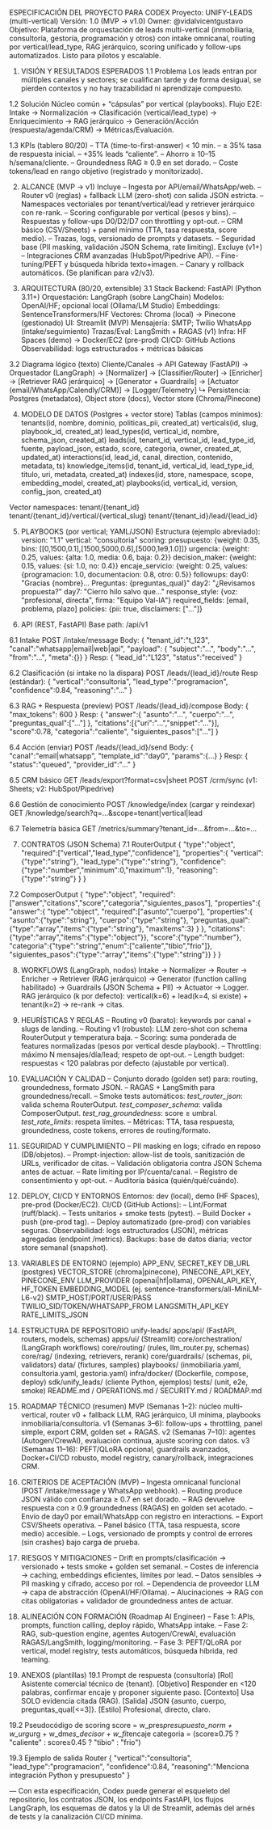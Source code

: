 ESPECIFICACIÓN DEL PROYECTO PARA CODEX
Proyecto: UNIFY-LEADS (multi-vertical)
Versión: 1.0 (MVP → v1.0)
Owner: @vidalvicentgustavo
Objetivo: Plataforma de orquestación de leads multi-vertical (inmobiliaria, consultoría, gestoría, programación y otros) con intake omnicanal, routing por vertical/lead_type, RAG jerárquico, scoring unificado y follow-ups automatizados. Listo para pilotos y escalable.

1. VISIÓN Y RESULTADOS ESPERADOS
   1.1 Problema
   Los leads entran por múltiples canales y sectores; se cualifican tarde y de forma desigual, se pierden contextos y no hay trazabilidad ni aprendizaje compuesto.

1.2 Solución
Núcleo común + “cápsulas” por vertical (playbooks). Flujo E2E: Intake → Normalización → Clasificación (vertical/lead_type) → Enriquecimiento → RAG jerárquico → Generación/Acción (respuesta/agenda/CRM) → Métricas/Evaluación.

1.3 KPIs (tablero 80/20)
– TTA (time-to-first-answer) < 10 min.
– ≥ 35% tasa de respuesta inicial.
– +35% leads “caliente”.
– Ahorro ≥ 10–15 h/semana/cliente.
– Groundedness RAG ≥ 0.9 en set dorado.
– Coste tokens/lead en rango objetivo (registrado y monitorizado).

2. ALCANCE (MVP → v1)
   Incluye
   – Ingesta por API/email/WhatsApp/web.
   – Router v0 (reglas) + fallback LLM (zero-shot) con salida JSON estricta.
   – Namespaces vectoriales por tenant/vertical/lead y retriever jerárquico con re-rank.
   – Scoring configurable por vertical (pesos y bins).
   – Respuestas y follow-ups D0/D2/D7 con throttling y opt-out.
   – CRM básico (CSV/Sheets) + panel mínimo (TTA, tasa respuesta, score medio).
   – Trazas, logs, versionado de prompts y datasets.
   – Seguridad base (PII masking, validación JSON Schema, rate limiting).
   Excluye (v1+)
   – Integraciones CRM avanzadas (HubSpot/Pipedrive API).
   – Fine-tuning/PEFT y búsqueda híbrida texto+imagen.
   – Canary y rollback automáticos.
   (Se planifican para v2/v3).

3. ARQUITECTURA (80/20, extensible)
   3.1 Stack
   Backend: FastAPI (Python 3.11+)
   Orquestación: LangGraph (sobre LangChain)
   Modelos: OpenAI/HF; opcional local (Ollama/LM Studio)
   Embeddings: SentenceTransformers/HF
   Vectores: Chroma (local) → Pinecone (gestionado)
   UI: Streamlit (MVP)
   Mensajería: SMTP; Twilio WhatsApp (intake/seguimiento)
   Trazas/Eval: LangSmith + RAGAS (v1)
   Infra: HF Spaces (demo) → Docker/EC2 (pre-prod)
   CI/CD: GitHub Actions
   Observabilidad: logs estructurados + métricas básicas

3.2 Diagrama lógico (texto)
Cliente/Canales → API Gateway (FastAPI) → Orquestador (LangGraph) →
[Normalizer] → [Classifier/Router] → [Enricher] → [Retriever RAG jerárquico] → [Generator + Guardrails] → [Actuator (email/WhatsApp/Calendly/CRM)] → [Logger/Telemetry]
↳ Persistencia: Postgres (metadatos), Object store (docs), Vector store (Chroma/Pinecone)

4. MODELO DE DATOS (Postgres + vector store)
   Tablas (campos mínimos):
   tenants(id, nombre, dominio, politicas_pii, created_at)
   verticals(id, slug, playbook_id, created_at)
   lead_types(id, vertical_id, nombre, schema_json, created_at)
   leads(id, tenant_id, vertical_id, lead_type_id, fuente, payload_json, estado, score, categoria, owner, created_at, updated_at)
   interactions(id, lead_id, canal, direction, contenido, metadata, ts)
   knowledge_items(id, tenant_id, vertical_id, lead_type_id, titulo, uri, metadata, created_at)
   indexes(id, store, namespace, scope, embedding_model, created_at)
   playbooks(id, vertical_id, version, config_json, created_at)

Vector namespaces:
tenant/{tenant_id}
tenant/{tenant_id}/vertical/{vertical_slug}
tenant/{tenant_id}/lead/{lead_id}

5. PLAYBOOKS (por vertical; YAML/JSON)
   Estructura (ejemplo abreviado):
   version: "1.1"
   vertical: "consultoria"
   scoring:
   presupuesto: {weight: 0.35, bins: [[0,1500,0.1],[1500,5000,0.6],[5000,1e9,1.0]]}
   urgencia: {weight: 0.25, values: {alta: 1.0, media: 0.6, baja: 0.2}}
   decision_maker: {weight: 0.15, values: {si: 1.0, no: 0.4}}
   encaje_servicio: {weight: 0.25, values: {programacion: 1.0, documentacion: 0.8, otro: 0.5}}
   followups:
   day0: "Gracias {nombre}… Preguntas: {preguntas_qual}"
   day2: "¿Revisamos propuesta?"
   day7: "Cierro hilo salvo que…"
   response_style: {voz: "profesional, directa", firma: "Equipo Val-IA"}
   required_fields: [email, problema, plazo]
   policies: {pii: true, disclaimers: ["…"]}

6. API (REST, FastAPI)
   Base path: /api/v1

6.1 Intake
POST /intake/message
Body:
{
"tenant_id":"t_123",
"canal":"whatsapp|email|web|api",
"payload": { "subject":"…", "body":"…", "from":"…", "meta":{}}
}
Resp: { "lead_id":"L123", "status":"received" }

6.2 Clasificación (si intake no la dispara)
POST /leads/{lead_id}/route
Resp (estándar):
{
"vertical":"consultoria",
"lead_type":"programacion",
"confidence":0.84,
"reasoning":"…"
}

6.3 RAG + Respuesta (preview)
POST /leads/{lead_id}/compose
Body: { "max_tokens": 600 }
Resp:
{
"answer":{ "asunto":"…", "cuerpo":"…", "preguntas_qual":["…"] },
"citations":[{"uri":"…","snippet":"…"}],
"score":0.78, "categoria":"caliente", "siguientes_pasos":["…"]
}

6.4 Acción (enviar)
POST /leads/{lead_id}/send
Body: { "canal":"email|whatsapp", "template_id":"day0", "params":{…} }
Resp: { "status":"queued", "provider_id":"…" }

6.5 CRM básico
GET /leads/export?format=csv|sheet
POST /crm/sync (v1: Sheets; v2: HubSpot/Pipedrive)

6.6 Gestión de conocimiento
POST /knowledge/index (cargar y reindexar)
GET /knowledge/search?q=…&scope=tenant|vertical|lead

6.7 Telemetría básica
GET /metrics/summary?tenant_id=…&from=…&to=…

7. CONTRATOS (JSON Schema)
   7.1 RouterOutput
   {
   "type":"object",
   "required":["vertical","lead_type","confidence"],
   "properties":{
   "vertical":{"type":"string"},
   "lead_type":{"type":"string"},
   "confidence":{"type":"number","minimum":0,"maximum":1},
   "reasoning":{"type":"string"}
   }
   }

7.2 ComposerOutput
{
"type":"object",
"required":["answer","citations","score","categoria","siguientes_pasos"],
"properties":{
"answer":{
"type":"object",
"required":["asunto","cuerpo"],
"properties":{
"asunto":{"type":"string"},
"cuerpo":{"type":"string"},
"preguntas_qual":{"type":"array","items":{"type":"string"}, "maxItems":3}
}
},
"citations":{"type":"array","items":{"type":"object"}},
"score":{"type":"number"},
"categoria":{"type":"string","enum":["caliente","tibio","frio"]},
"siguientes_pasos":{"type":"array","items":{"type":"string"}}
}
}

8. WORKFLOWS (LangGraph, nodos)
   Intake → Normalizer → Router → Enricher → Retriever (RAG jerárquico) → Generator (function calling habilitado) → Guardrails (JSON Schema + PII) → Actuator → Logger.
   RAG jerárquico (k por defecto): vertical(k=6) + lead(k=4, si existe) + tenant(k=2) → re-rank → citas.

9. HEURÍSTICAS Y REGLAS
   – Routing v0 (barato): keywords por canal + slugs de landing.
   – Routing v1 (robusto): LLM zero-shot con schema RouterOutput y temperatura baja.
   – Scoring: suma ponderada de features normalizadas (pesos por vertical desde playbook).
   – Throttling: máximo N mensajes/día/lead; respeto de opt-out.
   – Length budget: respuestas < 120 palabras por defecto (ajustable por vertical).

10. EVALUACIÓN Y CALIDAD
    – Conjunto dorado (golden set) para: routing, groundedness, formato JSON.
    – RAGAS + LangSmith para groundedness/recall.
    – Smoke tests automáticos:
    *test_router_json*: valida schema RouterOutput.
    *test_composer_schema*: valida ComposerOutput.
    *test_rag_groundedness*: score ≥ umbral.
    *test_rate_limits*: respeta límites.
    – Métricas: TTA, tasa respuesta, groundedness, coste tokens, errores de routing/formato.

11. SEGURIDAD Y CUMPLIMIENTO
    – PII masking en logs; cifrado en reposo (DB/objetos).
    – Prompt-injection: allow-list de tools, sanitización de URLs, verificador de citas.
    – Validación obligatoria contra JSON Schema antes de actuar.
    – Rate limiting por IP/cuenta/canal.
    – Registro de consentimiento y opt-out.
    – Auditoría básica (quién/qué/cuándo).

12. DEPLOY, CI/CD Y ENTORNOS
    Entornos: dev (local), demo (HF Spaces), pre-prod (Docker/EC2).
    CI/CD (GitHub Actions):
    – Lint/Format (ruff/black).
    – Tests unitarios + smoke tests (pytest).
    – Build Docker + push (pre-prod tag).
    – Deploy automatizado (pre-prod) con variables seguras.
    Observabilidad: logs estructurados (JSON), métricas agregadas (endpoint /metrics).
    Backups: base de datos diaria; vector store semanal (snapshot).

13. VARIABLES DE ENTORNO (ejemplo)
    APP_ENV, SECRET_KEY
    DB_URL (postgres)
    VECTOR_STORE (chroma|pinecone), PINECONE_API_KEY, PINECONE_ENV
    LLM_PROVIDER (openai|hf|ollama), OPENAI_API_KEY, HF_TOKEN
    EMBEDDING_MODEL (ej. sentence-transformers/all-MiniLM-L6-v2)
    SMTP_HOST/PORT/USER/PASS
    TWILIO_SID/TOKEN/WHATSAPP_FROM
    LANGSMITH_API_KEY
    RATE_LIMITS_JSON

14. ESTRUCTURA DE REPOSITORIO
    unify-leads/
    apps/api/ (FastAPI, routers, models, schemas)
    apps/ui/ (Streamlit)
    core/orchestration/ (LangGraph workflows)
    core/routing/ (rules, llm_router.py, schemas)
    core/rag/ (indexing, retrievers, rerank)
    core/guardrails/ (schemas, pii, validators)
    data/ (fixtures, samples)
    playbooks/ (inmobiliaria.yaml, consultoria.yaml, gestoria.yaml)
    infra/docker/ (Dockerfile, compose, deploy)
    sdk/unify_leads/ (cliente Python, ejemplos)
    tests/ (unit, e2e, smoke)
    README.md / OPERATIONS.md / SECURITY.md / ROADMAP.md

15. ROADMAP TÉCNICO (resumen)
    MVP (Semanas 1–2): núcleo multi-vertical, router v0 + fallback LLM, RAG jerárquico, UI mínima, playbooks inmobiliaria/consultoría.
    v1 (Semanas 3–6): follow-ups + throttling, panel simple, export CRM, golden set + RAGAS.
    v2 (Semanas 7–10): agentes (Autogen/CrewAI), evaluación continua, ajuste scoring con datos.
    v3 (Semanas 11–16): PEFT/QLoRA opcional, guardrails avanzados, Docker+CI/CD robusto, model registry, canary/rollback, integraciones CRM.

16. CRITERIOS DE ACEPTACIÓN (MVP)
    – Ingesta omnicanal funcional (POST /intake/message y WhatsApp webhook).
    – Routing produce JSON válido con confianza ≥ 0.7 en set dorado.
    – RAG devuelve respuesta con ≥ 0.9 groundedness (RAGAS) en golden set acotado.
    – Envío de day0 por email/WhatsApp con registro en interactions.
    – Export CSV/Sheets operativa.
    – Panel básico (TTA, tasa respuesta, score medio) accesible.
    – Logs, versionado de prompts y control de errores (sin crashes) bajo carga de prueba.

17. RIESGOS Y MITIGACIONES
    – Drift en prompts/clasificación → versionado + tests smoke + golden set semanal.
    – Costes de inferencia → caching, embeddings eficientes, límites por lead.
    – Datos sensibles → PII masking y cifrado, acceso por rol.
    – Dependencia de proveedor LLM → capa de abstracción (OpenAI/HF/Ollama).
    – Alucinaciones → RAG con citas obligatorias + validador de groundedness antes de actuar.

18. ALINEACIÓN CON FORMACIÓN (Roadmap AI Engineer)
    – Fase 1: APIs, prompts, function calling, deploy rápido, WhatsApp intake.
    – Fase 2: RAG, sub-question engine, agentes Autogen/CrewAI, evaluación RAGAS/LangSmith, logging/monitoring.
    – Fase 3: PEFT/QLoRA por vertical, model registry, tests automáticos, búsqueda híbrida, red teaming.

19. ANEXOS (plantillas)
    19.1 Prompt de respuesta (consultoría)
    [Rol] Asistente comercial técnico de {tenant}.
    [Objetivo] Responder en <120 palabras, confirmar encaje y proponer siguiente paso.
    [Contexto] Usa SOLO evidencia citada (RAG).
    [Salida] JSON {asunto, cuerpo, preguntas_qual[<=3]}.
    [Estilo] Profesional, directo, claro.

19.2 Pseudocódigo de scoring
score = w_pres*presupuesto_norm + w_urg*urg + w_dm*es_decisor + w_fit*encaje
categoria = (score≥0.75 ? "caliente" : score≥0.45 ? "tibio" : "frio")

19.3 Ejemplo de salida Router
{ "vertical":"consultoria", "lead_type":"programacion", "confidence":0.84, "reasoning":"Menciona integración Python y presupuesto" }

—
Con esta especificación, Codex puede generar el esqueleto del repositorio, los contratos JSON, los endpoints FastAPI, los flujos LangGraph, los esquemas de datos y la UI de Streamlit, además del arnés de tests y la canalización CI/CD mínima.
